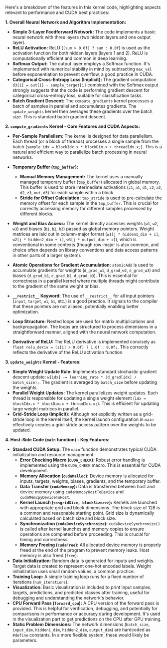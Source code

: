 Here's a breakdown of the features in this kernel code, highlighting aspects relevant to performance and CUDA best practices:

**1. Overall Neural Network and Algorithm Implementation:**

*   **Simple 3-Layer Feedforward Network:** The code implements a basic neural network with three layers (two hidden layers and one output layer).
*   **ReLU Activation:**  ReLU (`(sum > 0.0f) ? sum : 0.0f`) is used as the activation function for both hidden layers (layers 1 and 2). ReLU is computationally efficient and common in deep learning.
*   **Softmax Output:** The output layer employs a Softmax function.  It's implemented with numerical stability in mind by subtracting `max_val` before exponentiation to prevent overflow, a good practice in CUDA.
*   **Categorical Cross-Entropy Loss (Implicit):** The gradient computation `d3[i] = out[i] - sample_target[i]` combined with the Softmax output strongly suggests that the code is performing gradient descent for categorical cross-entropy loss, suitable for classification tasks.
*   **Batch Gradient Descent:** The `compute_gradients` kernel processes a batch of samples in parallel and accumulates gradients. The `update_weights` kernel then averages these gradients over the batch size. This is standard batch gradient descent.

**2. `compute_gradients` Kernel - Core Features and CUDA Aspects:**

*   **Per-Sample Parallelism:** The kernel is designed for data parallelism. Each thread (or a block of threads) processes a single sample from the batch (`sample_idx = blockIdx.x * blockDim.x + threadIdx.x;`). This is a natural and efficient way to parallelize batch processing in neural networks.
*   **Temporary Buffer (`tmp_buffer`):**
    *   **Manual Memory Management:** The kernel uses a manually managed temporary buffer (`tmp_buffer`) allocated in global memory. This buffer is used to store intermediate activations (`z1`, `a1`, `d1`, `z2`, `a2`, `d2`, `z3`, `out`, `d3`) for each sample within a block.
    *   **Stride for Offset Calculation:**  `tmp_stride` is used to pre-calculate the memory offset for each sample in the `tmp_buffer`. This is crucial for correctly accessing memory for different samples processed by different blocks.

*   **Weight and Bias Access:**  The kernel directly accesses weights (`w1`, `w2`, `w3`) and biases (`b1`, `b2`, `b3`) passed as global memory pointers.  Weight matrices are laid out in column-major format (`w1[j * hidden1_dim + i]`, `w2[j * hidden2_dim + i]`, `w3[j * output_dim + i]`), which is conventional in some contexts (though row-major is also common, and choice often depends on library conventions and data access patterns in other parts of a larger system).
*   **Atomic Operations for Gradient Accumulation:** `atomicAdd` is used to accumulate gradients for weights (`d_grad_w1`, `d_grad_w2`, `d_grad_w3`) and biases (`d_grad_b1`, `d_grad_b2`, `d_grad_b3`). This is essential for correctness in a parallel kernel where multiple threads might contribute to the gradient of the same weight or bias.
*   **`__restrict__` Keyword:** The use of `__restrict__` for all input pointers (`input`, `target`, `w1`, `b1`, etc.) is a good practice. It signals to the compiler that these pointers are not aliased, potentially enabling better optimization.
*   **Loop Structure:** Nested loops are used for matrix multiplications and backpropagation. The loops are structured to process dimensions in a straightforward manner, aligned with the neural network computation.
*   **Derivative of ReLU:** The ReLU derivative is implemented concisely as `float relu_deriv = (z[i] > 0.0f) ? 1.0f : 0.0f;`. This correctly reflects the derivative of the ReLU activation function.

**3. `update_weights` Kernel - Features:**

*   **Simple Weight Update Rule:** Implements standard stochastic gradient descent update: `w[idx] -= learning_rate * (d_grad[idx] / batch_size);`.  The gradient is averaged by `batch_size` before updating the weights.
*   **Parallel Weight Updates:** The kernel parallelizes weight updates. Each thread is responsible for updating a single weight element (`idx = blockIdx.x * blockDim.x + threadIdx.x;`). This is efficient for updating large weight matrices in parallel.
*   **Grid-Stride Loop (Implicit):** Although not explicitly written as a grid-stride loop in the kernel itself, the kernel launch configuration in `main` effectively creates a grid-stride access pattern over the weights to be updated.

**4. Host-Side Code (`main` function) - Key Features:**

*   **Standard CUDA Setup:** The `main` function demonstrates typical CUDA initialization and resource management:
    *   **Error Checking Macro (`CUDA_CHECK`):**  Robust error handling is implemented using the `CUDA_CHECK` macro. This is essential for CUDA development.
    *   **Memory Allocation (`cudaMalloc`):**  Device memory is allocated for inputs, targets, weights, biases, gradients, and the temporary buffer.
    *   **Data Transfer (`cudaMemcpy`):** Data is transferred between host and device memory using `cudaMemcpyHostToDevice` and `cudaMemcpyDeviceToHost`.
    *   **Kernel Launch (`<<<gridSize, blockSize>>>`):**  Kernels are launched with appropriate grid and block dimensions. The block size of 128 is a common and reasonable starting point. Grid size is dynamically calculated based on batch size and block size.
    *   **Synchronization (`cudaDeviceSynchronize`):**  `cudaDeviceSynchronize()` is called after kernel launches and memory copies to ensure operations are completed before proceeding. This is crucial for timing and correctness.
    *   **Memory Freeing (`cudaFree`):**  All allocated device memory is properly freed at the end of the program to prevent memory leaks. Host memory is also freed (`free`).
*   **Data Initialization:** Random data is generated for inputs and weights. Target data is created to represent one-hot encoded labels. Weight initialization uses small random values, a common practice.
*   **Training Loop:** A simple training loop runs for a fixed number of iterations (`num_iterations`).
*   **Visualization:** Basic visualization is included to print input samples, targets, predictions, and predicted classes after training, useful for debugging and understanding the network's behavior.
*   **CPU Forward Pass (`forward_cpu`):** A CPU version of the forward pass is provided. This is helpful for verification, debugging, and potentially for comparisons in performance or accuracy during development.  It's used in the visualization part to get predictions on the CPU after GPU training.
*   **Static Problem Dimensions:** The network dimensions (`batch_size`, `input_dim`, `hidden1_dim`, `hidden2_dim`, `output_dim`) are hardcoded as `#define` constants.  In a more flexible system, these would likely be parameters.

